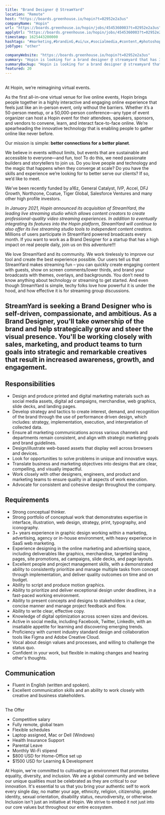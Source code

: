 ```yaml
---
title: "Brand Designer @ StreamYard"
location: "Remote"
host: "https://boards.greenhouse.io/hopin?t=02952e2a3us"
companyName: "Hopin"
url: "https://boards.greenhouse.io/hopin/jobs/4545360003?t=02952e2a3us"
applyUrl: "https://boards.greenhouse.io/hopin/jobs/4545360003?t=02952e2a3us#app"
timestamp: 1625443200000
hashtags: "#marketing,#brandinG,#ui/ux,#socialmedia,#content,#photoshop,#innovation,#communication,#css"
jobType: "other"

companyWebsite: "https://boards.greenhouse.io/hopin?t=02952e2a3us"
summary: "Hopin is looking for a brand designer @ streamyard that has 3+ years experience in graphic design working within a marketing, advertising, agency or in-house environment, with heavy experience in SaaS web marketing."
summaryBackup: "Hopin is looking for a brand designer @ streamyard that has #marketing, #branding, #management."
featured: 20
---
```


## 

At Hopin, we’re reimagining virtual events.

As the first all-in-one virtual venue for live online events, Hopin brings people together in a highly interactive and engaging online experience that feels just like an in-person event, only without the barriers. Whether it’s a 50-person meetup, or a 50,000-person conference—any type of event organizer can host a Hopin event for their attendees, speakers, sponsors, and vendors to convene, learn, and interact face-to-face online. We’re spearheading the innovative technology that is enabling people to gather online like never before.

Our mission is simple: **better connections for a better planet**. 

We believe in events without limits, but events that are sustainable and accessible to everyone—and fun, too! To do this, we need passionate builders and storytellers to join us. Do you love people and technology and the magic that happens when they converge at scale? Do you have the skills and experience we’re looking for to better serve our clients? If so, we’d like to meet.

We’ve been recently funded by a16z, General Catalyst, IVP, Accel, DFJ Growth, Northzone, Coatue, Tiger Global, Salesforce Ventures and many other high profile investors.

_In January 2021, Hopin announced its acquisition of StreamYard, the leading live streaming studio which allows content creators to create professional-quality video streaming experiences. In addition to eventually integrating its features into the Hopin platform, StreamYard will continue to also offer its live streaming studio tools to independent content creators._ Millions of users participate in StreamYard powered broadcasts every month. If you want to work as a Brand Designer for a startup that has a high impact on real people daily, join us on this adventure!!! 

We love StreamYard and its community. We work tirelessly to improve our tool and create the best experience possible. Our users tell us that StreamYard makes streaming fun – you can quickly create engaging content with guests, show on screen comments/lower thirds, and brand your broadcasts with themes, overlays, and backgrounds. You don’t need to know anything about technology or streaming to get started. And even though StreamYard is simple, techy folks love how powerful it is under the hood, and how effective it is for streaming group discussions.

## StreamYard is seeking a Brand Designer who is self-driven, compassionate, and ambitious. As a Brand Designer, you'll take ownership of the brand and help strategically grow and steer the visual presence. You'll be working closely with sales, marketing, and product teams to turn goals into strategic and remarkable creatives that result in increased awareness, growth, and engagement.

## Responsibilities

*   Design and produce printed and digital marketing materials such as social media assets, digital ad campaigns, merchandise, web graphics, slide decks, and landing pages.
*   Develop strategy and tactics to create interest, demand, and recognition of the brand through the use of performance driven design, which includes: strategy, implementation, execution, and interpretation of collected data.
*   Ensure all marketing communications across various channels and departments remain consistent, and align with strategic marketing goals and brand guidelines.
*   Design/illustrate web-based assets that display well across browsers and devices.
*   Look for opportunities to solve problems in unique and innovative ways.
*   Translate business and marketing objectives into designs that are clear, compelling, and visually impactful.
*   Work closely with other designers, engineers, and product and marketing teams to ensure quality in all aspects of work execution.
*   Advocate for consistent and cohesive design throughout the company.

## Requirements

*   Strong conceptual thinker.
*   Strong portfolio of conceptual work that demonstrates expertise in interface, illustration, web design, strategy, print, typography, and iconography.
*   3+ years experience in graphic design working within a marketing, advertising, agency or in-house environment, with heavy experience in SaaS web marketing.
*   Experience designing in the online marketing and advertising space, including deliverables like graphics, merchandise, targeted landing pages, site promotions, ad campaigns, slide decks, and page layouts.
*   Excellent people and project management skills, with a demonstrated ability to consistently prioritize and manage multiple tasks from concept through implementation, and deliver quality outcomes on time and on budget.
*   Ability to script and produce motion graphics.
*   Ability to prioritize and deliver exceptional design under deadlines, in a fast-paced working environment.
*   Ability to present concepts and designs to stakeholders in a clear, concise manner and manage project feedback and flow.
*   Ability to write clear, effective copy.
*   Knowledge of digital optimization across screen sizes and devices.
*   Active in social media, including Facebook, Twitter, LinkedIn, with an insatiable appetite for learning and discovering emerging trends.
*   Proficiency with current industry standard design and collaboration tools like Figma and Adobe Creative Cloud.
*   Vocal about design values and processes, and willing to challenge the status quo.
*   Confident in your work, but flexible in making changes and hearing other's thoughts.

## Communication

*   Fluent in English (written and spoken).
*   Excellent communication skills and an ability to work closely with creative and business stakeholders.

## 

The Offer

*   Competitive salary
*   Fully remote, global team
*   Flexible schedules
*   Laptop assigned, Mac or Dell (Windows)
*   Health Insurance Support
*   Parental Leave
*   Monthly Wi-Fi stipend
*   $800 USD for Home-Office set up
*   $1500 USD for Learning & Development

At Hopin, we're committed to cultivating an environment that promotes equality, diversity, and inclusion. We are a global community and we believe our unique qualities must be celebrated as they are critical to our innovation. It's essential to us that you bring your authentic self to work every single day, no matter your age, ethnicity, religion, citizenship, gender identity, sexual orientation, disability status, neurodiversity, or otherwise. Inclusion isn't just an initiative at Hopin. We strive to embed it not just into our core values but throughout our entire ecosystem.
